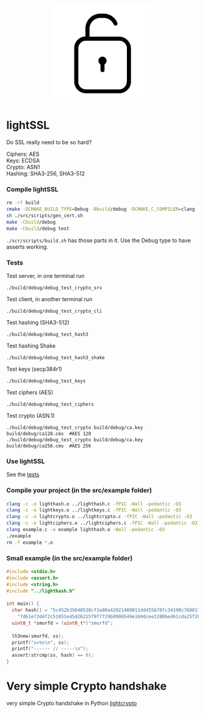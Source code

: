 <p align="center">
<img src="./.github/open-lock.png" width=256px height=256px title="Free access icons created by JessiGue - Flaticon" alt="https://www.flaticon.com/free-icons/free-access">
</p>

# lightSSL
Do SSL really need to be so hard?

Ciphers: AES<br>
Keys: ECDSA<br>
Crypto: ASN1<br>
Hashing: SHA3-256, SHA3-512<br>

### Compile lightSSL

```bash
rm -rf build
cmake -DCMAKE_BUILD_TYPE=Debug -Bbuild/debug -DCMAKE_C_COMPILER=clang
sh ./src/scripts/gen_cert.sh
make -Cbuild/debug
make -Cbuild/debug test
```
`./scr/scripts/build.sh` has those parts in it. Use the Debug type to have
asserts working.

### Tests
Test server, in one terminal run
```
./build/debug/debug_test_crypto_srv
```
Test client, in another terminal run
```
./build/debug/debug_test_crypto_cli
```
Test hashing (SHA3-512)
```
./build/debug/debug_test_hash3
```
Test hashing Shake
```
./build/debug/debug_test_hash3_shake
```
Test keys (secp384r1)
```
./build/debug/debug_test_keys
```
Test ciphers (AES)
```
./build/debug/debug_test_ciphers
```
Test crypto (ASN.1)
```
./build/debug/debug_test_crypto build/debug/ca.key build/debug/ca128.cms  #AES 128
./build/debug/debug_test_crypto build/debug/ca.key build/debug/ca256.cms  #AES 256
```
### Use lightSSL
See the [tests](https://github.com/smurfd/lightssl/tree/master/src/tests)

### Compile your project (in the src/example folder)
```bash
clang -c -o lighthash.o ../lighthash.c -fPIC -Wall -pedantic -O3
clang -c -o lightkeys.o ../lightkeys.c -fPIC -Wall -pedantic -O3
clang -c -o lightcrypto.o ../lightcrypto.c -fPIC -Wall -pedantic -O3
clang -c -o lightciphers.o ../lightciphers.c -fPIC -Wall -pedantic -O3
clang example.c -o example lighthash.o -Wall -pedantic -O3
./example
rm -f example *.o
```
### Small example (in the src/example folder)
```c
#include <stdio.h>
#include <assert.h>
#include <string.h>
#include "../lighthash.h"

int main() {
  char hash[] = "5c452b35648528cf3a00a42021489011dd455b78fc34190c7680173b2dcdcc"
    "7d61e73d4f2c51051e45d26215f9f7729b8986549e169dcee3280bed61cda25f20",ss[129];
  uint8_t *smurfd = (uint8_t*)"smurfd";

  lh3new(smurfd, ss);
  printf("s=%s\n", ss);
  printf("------ // -----\n");
  assert(strcmp(ss, hash) == 0);
}
```

# Very simple Crypto handshake
very simple Crypto handshake in Python
[lightcrypto](https://github.com/smurfd/lightssl/tree/main/src/lightcrypto)
